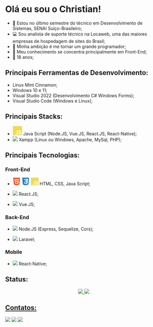 # Olá eu sou o Christian!

- 🔭 Estou no último semestre do técnico em Desenvolvimento de Sistemas, SENAI Suiço-Brasileiro; 
- 💻 Sou analista de suporte técnico na Locaweb, uma das maiores empresas de hospedagem de sites do Brasil;
- 🌱 Minha ambição é me tornar um grande programador;
- 🌆 Meu conhecimento se concentra principalmente em Front-End;
- 🤔 18 anos;

## Principais Ferramentas de Desenvolvimento: 

- Linux Mint Cinnamon;
- Windows 10 e 11; 
- Visual Studio 2022 (Desenvolvimento C# Windows Forms);
- Visual Studio Code (Windows e Linux);

## Principais Stacks:

- <img src="https://raw.githubusercontent.com/devicons/devicon/master/icons/javascript/javascript-plain.svg" width="30" /> Java Script (Node.JS, Vue.JS, React.JS, React-Native);
- <img src="https://cdn.jsdelivr.net/gh/devicons/devicon/icons/apache/apache-original.svg" width="30"/> Xampp (Linux ou Windows, Apache, MySql, PHP);

## Principais Tecnologias:

### Front-End


-   <div style="display:inline-block">
    <img width="25" src="https://raw.githubusercontent.com/devicons/devicon/master/icons/html5/html5-original.svg"/>
    <img width="25" src="https://raw.githubusercontent.com/devicons/devicon/master/icons/css3/css3-original.svg"/>
    <img width="25" src="https://raw.githubusercontent.com/devicons/devicon/master/icons/javascript/javascript-plain.svg"/>
    </div> HTML, CSS, Java Script;

- <img width="25" src='https://cdn.jsdelivr.net/gh/devicons/devicon/icons/react/react-original-wordmark.svg'/> React.JS;

- <img width="25" src='https://cdn.jsdelivr.net/gh/devicons/devicon/icons/vuejs/vuejs-original.svg'/> Vue.JS;


### Back-End

- <img width="25" src="https://cdn.jsdelivr.net/gh/devicons/devicon/icons/nodejs/nodejs-original.svg"/>
    Node.JS (Express, Sequelize, Cors);

- <img width="25" src="https://cdn.jsdelivr.net/gh/devicons/devicon/icons/laravel/laravel-plain-wordmark.svg"/> Laravel;

### Mobile
- <img width="25" src="https://cdn.jsdelivr.net/gh/devicons/devicon/icons/react/react-original-wordmark.svg"> React-Native;

## Status:

<div align="center">
  <a href="https://github.com/ChristianDev123">
  <img height="180em" src="https://github-readme-stats.vercel.app/api?username=ChristianDev123&show_icons=true&theme=dark&include_all_commits=true&count_private=false"/>
  <img height="180em" src="https://github-readme-stats.vercel.app/api/top-langs/?username=ChristianDev123&layout=compact&langs_count=7&theme=dark"/>
</div>

## Contatos: 

<div> 
  <a href="https://www.instagram.com/christian_l.s" target="_blank"><img src="https://img.shields.io/badge/-Instagram-%23E4405F?style=for-the-badge&logo=instagram&logoColor=white" target="_blank"></a>
  <a href = "mailto:christian.lima999@gmail.com"><img src="https://img.shields.io/badge/-Gmail-%23333?style=for-the-badge&logo=gmail&logoColor=white" target="_blank"></a>
  <a href="https://www.linkedin.com/in/christian-santana-developer" target="_blank"><img src="https://img.shields.io/badge/-LinkedIn-%230077B5?style=for-the-badge&logo=linkedin&logoColor=white" target="_blank"></a>   
</div>
